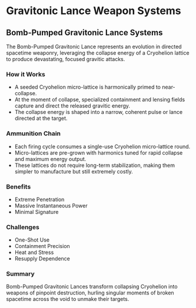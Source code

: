 # Gravitonic Lance Weapon Systems

## Bomb-Pumped Gravitonic Lance Systems

The Bomb-Pumped Gravitonic Lance represents an evolution in directed spacetime weaponry, leveraging the collapse energy of a Cryohelion lattice to produce devastating, focused gravitic attacks.

### How it Works

- A seeded Cryohelion micro-lattice is harmonically primed to near-collapse.
- At the moment of collapse, specialized containment and lensing fields capture and direct the released gravitic energy.
- The collapse energy is shaped into a narrow, coherent pulse or lance directed at the target.

### Ammunition Chain

- Each firing cycle consumes a single-use Cryohelion micro-lattice round.
- Micro-lattices are pre-grown with harmonics tuned for rapid collapse and maximum energy output.
- These lattices do not require long-term stabilization, making them simpler to manufacture but still extremely costly.

### Benefits

- Extreme Penetration
- Massive Instantaneous Power
- Minimal Signature

### Challenges

- One-Shot Use
- Containment Precision
- Heat and Stress
- Resupply Dependence

### Summary

Bomb-Pumped Gravitonic Lances transform collapsing Cryohelion into weapons of pinpoint destruction, hurling singular moments of broken spacetime across the void to unmake their targets.
